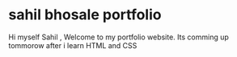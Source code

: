 # sahil bhosale portfolio

Hi myself Sahil , Welcome to my portfolio website. Its comming up tommorow after i learn HTML and CSS
